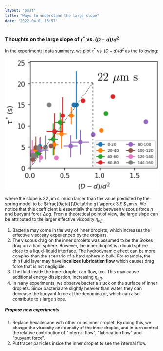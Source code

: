 ```yaml
---
layout: "post"
title: "Ways to understand the large slope"
date: "2022-04-01 13:57"
---
```


### Thoughts on the large slope of $\tau^*$ vs. $(D-d)/d^2$

In the experimental data summary, we plot $\tau^*$ vs. $(D-d)/d^2$ as the following:

![tau star d](../images/2022/04/tau-star-d.png)

where the slope is 22 $\mu$m s, much larger than the value predicted by the spring model to be $\frac{9\eta}{\Delta\rho g} \approx 3.9 $ $\mu$m s. We notice that this coefficient is essentially the ratio between viscous force $\eta$ and buoyant force $\Delta\rho g$. From a theoretical point of view, the large slope can be attributed to the larger effective viscosity $\eta_{eff}$.

1. Bacteria may come in the way of inner droplets, which increases the effective viscosity experienced by the droplets.
2. The viscous drag on the inner droplets was assumed to be the Stokes drag on a hard sphere. However, the inner droplet is a liquid sphere close to a liquid-liquid interface. The hydrodynamic effect can be more complex than the scenario of a hard sphere in bulk. For example, the thin fluid layer may have **localized lubrication flow** which causes drag force that is not negligible.
3. The fluid inside the inner droplet can flow, too. This may cause additional energy dissipation, increasing $\eta_{eff}$.
4. In many experiments, we observe bacteria stuck on the surface of inner droplets. Since bacteria are slightly heavier than water, they can decrease the buoyant force at the denominator, which can also contribute to a large slope.

##### Propose new experiments

1. Replace hexadecane with other oil as inner droplet. By doing this, we change the viscosity and density of the inner droplet, and in turn control the relative contribution of "internal flow", "lubrication flow" and "buoyant force".
2. Put tracer particles inside the inner droplet to see the internal flow. 
